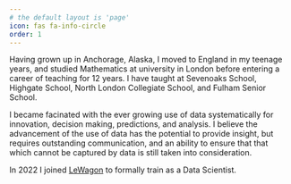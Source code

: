 ```yaml
---
# the default layout is 'page'
icon: fas fa-info-circle
order: 1
---
```


Having grown up in Anchorage, Alaska, I moved to England in my teenage years, and studied Mathematics at university in London before entering a career of teaching for 12 years.  I have taught at Sevenoaks School, Highgate School, North London Collegiate School, and Fulham Senior School.

I became facinated with the ever growing use of data systematically for innovation, decision making, predictions, and analysis.  I believe the advancement of the use of data has the potential to provide insight, but requires outstanding communication, and an ability to ensure that that which cannot be captured by data is still taken into consideration.

In 2022 I joined [LeWagon](https://www.lewagon.com/) to formally train as a Data Scientist.
